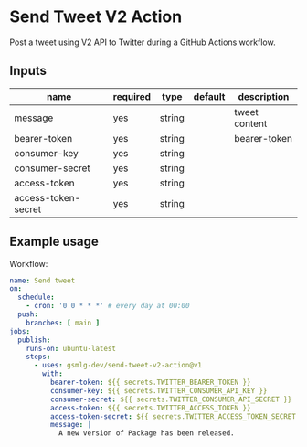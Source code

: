 # Send Tweet V2 Action

Post a tweet using V2 API to Twitter during a GitHub Actions workflow.


## Inputs

| name                | required | type   | default         | description   |
| ------------------- | ---      | ------ | --------------- | ------------- |
| message             | yes      | string |                 | tweet content
| bearer-token        | yes      | string |                 | bearer-token
| consumer-key        | yes      | string |                 | 
| consumer-secret     | yes      | string |                 | 
| access-token        | yes      | string |                 | 
| access-token-secret | yes      | string |                 | 

## Example usage

Workflow:

```yml
name: Send tweet
on:
  schedule:
    - cron: '0 0 * * *' # every day at 00:00
  push:
    branches: [ main ]
jobs:
  publish:
    runs-on: ubuntu-latest
    steps:
      - uses: gsmlg-dev/send-tweet-v2-action@v1
        with:
          bearer-token: ${{ secrets.TWITTER_BEARER_TOKEN }}
          consumer-key: ${{ secrets.TWITTER_CONSUMER_API_KEY }}
          consumer-secret: ${{ secrets.TWITTER_CONSUMER_API_SECRET }}
          access-token: ${{ secrets.TWITTER_ACCESS_TOKEN }}
          access-token-secret: ${{ secrets.TWITTER_ACCESS_TOKEN_SECRET }}
          message: |
            A new version of Package has been released.
